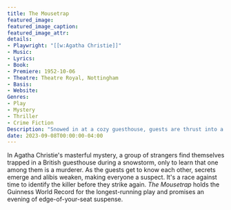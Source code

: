 ```yaml
---
title: The Mousetrap
featured_image:
featured_image_caption: 
featured_image_attr:
details: 
- Playwright: "[[w:Agatha Christie]]"
- Music: 
- Lyrics: 
- Book: 
- Premiere: 1952-10-06
- Theatre: Theatre Royal, Nottingham
- Basis: 
- Website: 
Genres:
- Play
- Mystery
- Thriller
- Crime Fiction
Description: "Snowed in at a cozy guesthouse, guests are thrust into a spine-tingling whodunnit as they discover there’s a murderer among them."
date: 2023-09-08T00:00:00-04:00
---
```

In Agatha Christie's masterful mystery, a group of strangers find themselves trapped in a British guesthouse during a snowstorm, only to learn that one among them is a murderer. As the guests get to know each other, secrets emerge and alibis weaken, making everyone a suspect. It's a race against time to identify the killer before they strike again. *The Mousetrap* holds the Guinness World Record for the longest-running play and promises an evening of edge-of-your-seat suspense.